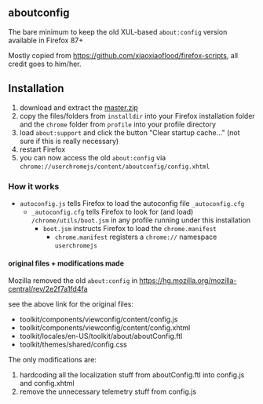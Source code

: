 ## aboutconfig

The bare minimum to keep the old XUL-based `about:config` version available in Firefox 87+

Mostly copied from https://github.com/xiaoxiaoflood/firefox-scripts, all credit goes to him/her.


## Installation

1. download and extract the [master.zip](https://github.com/earthlng/aboutconfig/archive/main.zip)
2. copy the files/folders from `installdir` into your Firefox installation folder and the `chrome` folder from `profile` into your profile directory
3. load `about:support` and click the button "Clear startup cache..." (not sure if this is really necessary)
4. restart Firefox
5. you can now access the old `about:config` via `chrome://userchromejs/content/aboutconfig/config.xhtml`


### How it works

- `autoconfig.js` tells Firefox to load the autoconfig file `_autoconfig.cfg`
  - `_autoconfig.cfg` tells Firefox to look for (and load) `/chrome/utils/boot.jsm` in any profile running under this installation
    - `boot.jsm` instructs Firefox to load the `chrome.manifest`
      - `chrome.manifest` registers a `chrome://` namespace `userchromejs`
      
      
#### original files + modifications made

Mozilla removed the old `about:config` in https://hg.mozilla.org/mozilla-central/rev/2e2f7a1fd4fa

see the above link for the original files:

- toolkit/components/viewconfig/content/config.js
- toolkit/components/viewconfig/content/config.xhtml
- toolkit/locales/en-US/toolkit/about/aboutConfig.ftl
- toolkit/themes/shared/config.css

The only modifications are:
1. hardcoding all the localization stuff from aboutConfig.ftl into config.js and config.xhtml
2. remove the unnecessary telemetry stuff from config.js
